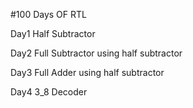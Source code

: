 #100 Days OF RTL

Day1 Half Subtractor

Day2 Full Subtractor using half subtractor

Day3 Full Adder using half subtractor

Day4 3_8 Decoder
